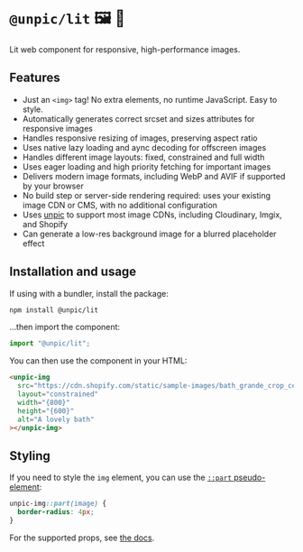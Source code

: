 # `@unpic/lit` 🖼 📐

Lit web component for responsive, high-performance images.

## Features

- Just an `<img>` tag! No extra elements, no runtime JavaScript. Easy to style.
- Automatically generates correct srcset and sizes attributes for responsive
  images
- Handles responsive resizing of images, preserving aspect ratio
- Uses native lazy loading and aync decoding for offscreen images
- Handles different image layouts: fixed, constrained and full width
- Uses eager loading and high priority fetching for important images
- Delivers modern image formats, including WebP and AVIF if supported by your
  browser
- No build step or server-side rendering required: uses your existing image CDN
  or CMS, with no additional configuration
- Uses [unpic](https://unpic.pics/lib) to support most image CDNs, including
  Cloudinary, Imgix, and Shopify
- Can generate a low-res background image for a blurred placeholder effect

## Installation and usage

If using with a bundler, install the package:

```bash
npm install @unpic/lit
```

...then import the component:

```js
import "@unpic/lit";
```

You can then use the component in your HTML:

```html
<unpic-img
  src="https://cdn.shopify.com/static/sample-images/bath_grande_crop_center.jpeg"
  layout="constrained"
  width="{800}"
  height="{600}"
  alt="A lovely bath"
></unpic-img>
```

## Styling

If you need to style the `img` element, you can use the
[`::part` pseudo-element](https://developer.mozilla.org/en-US/docs/Web/CSS/::part):

```css
unpic-img::part(image) {
  border-radius: 4px;
}
```

For the supported props, see [the docs](https://unpic.pics/img/lit).
